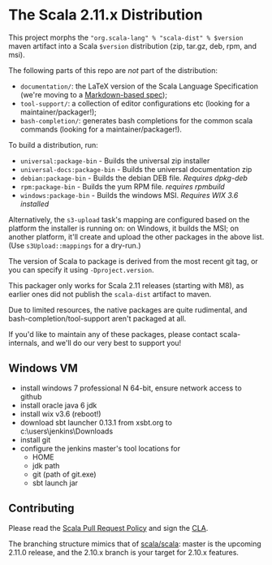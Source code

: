 # The Scala 2.11.x Distribution #

This project morphs the `"org.scala-lang" % "scala-dist" % $version` maven artifact
into a Scala `$version` distribution (zip, tar.gz, deb, rpm, and msi).

The following parts of this repo are *not* part of the distribution:
 - `documentation/`: the LaTeX version of the Scala Language Specification (we're moving to a [Markdown-based spec](https://github.com/adriaanm/scala-ref-markdown));
 - `tool-support/`: a collection of editor configurations etc (looking for a maintainer/packager!);
 - `bash-completion/`: generates bash completions for the common scala commands (looking for a maintainer/packager!).

To build a distribution, run:

  * `universal:package-bin` - Builds the universal zip installer
  * `universal-docs:package-bin` - Builds the universal documentation zip
  * `debian:package-bin`  - Builds the debian DEB file.  *Requires dpkg-deb*
  * `rpm:package-bin`     - Builds the yum RPM file.  *requires rpmbuild*
  * `windows:package-bin` - Builds the windows MSI.  *Requires WIX 3.6 installed*

Alternatively, the `s3-upload` task's mapping are configured based on the platform
the installer is running on: on Windows, it builds the MSI; on another platform,
it'll create and upload the other packages in the above list. (Use `s3Upload::mappings` for a dry-run.)

The version of Scala to package is derived from the most recent git tag,
or you can specify it using `-Dproject.version`.

This packager only works for Scala 2.11 releases (starting with M8),
as earlier ones did not publish the `scala-dist` artifact to maven.

Due to limited resources, the native packages are quite rudimental,
and bash-completion/tool-support aren't packaged at all.

If you'd like to maintain any of these packages, please contact scala-internals,
and we'll do our very best to support you!

## Windows VM
  - install windows 7 professional N 64-bit, ensure network access to github
  - install oracle java 6 jdk
  - install wix v3.6 (reboot!)
  - download sbt launcher 0.13.1 from xsbt.org to c:\users\jenkins\Downloads
  - install git
  - configure the jenkins master's tool locations for
     - HOME
     - jdk path
     - git (path of git.exe)
     - sbt launch jar


## Contributing ##
Please read the [Scala Pull Request Policy](https://github.com/scala/scala/wiki/Pull-Request-Policy)
and sign the [CLA](http://typesafe.com/contribute/cla/scala).

The branching structure mimics that of [scala/scala](https://github.com/scala/scala):
master is the upcoming 2.11.0 release,
and the 2.10.x branch is your target for 2.10.x features.

